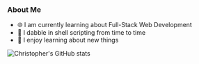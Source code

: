 ### About Me
- 🌐 I am currently learning about Full-Stack Web Development
- 🐚 I dabble in shell scripting from time to time
- 🌱 I enjoy learning about new things

![Christopher's GitHub stats](https://github-readme-stats.vercel.app/api?username=cbbartlett&theme=shadow_blue&show_icons=true)
